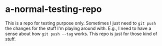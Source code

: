 # a-normal-testing-repo

This is a repo for testing purpose only. Sometimes I just need to `git push` the changes for the stuff I'm playing around with. E.g., I need to have a sense about how `git push --tag` works. This repo is just for those kind of stuff.
